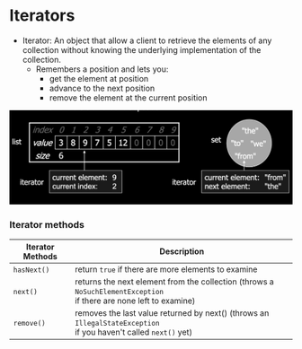# Iterators

- Iterator: An object that allow a client to retrieve the elements of any collection without knowing the underlying implementation of the collection.
  - Remembers a position and lets you:
    - get the element at position
    - advance to the next position
    - remove the element at the current position

![img.png](iterator_img_ex.png)

### Iterator methods
| Iterator Methods | Description                                                                                                             |
|------------------|-------------------------------------------------------------------------------------------------------------------------|
| `hasNext()`      | return `true` if there are more elements to examine                                                                     |
| `next()`         | returns the next element from the collection (throws a `NoSuchElementException` <br/>if there are none left to examine) |
| `remove()`       | removes the last value returned by next() (throws an `IllegalStateException` <br/>if you haven't called `next()` yet)   |